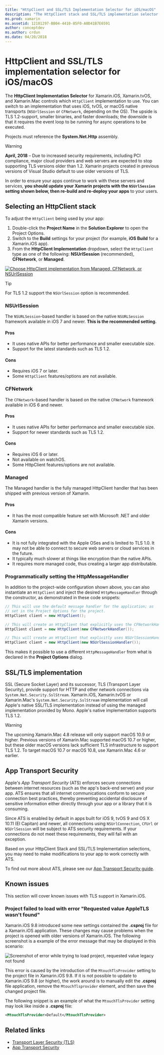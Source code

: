```yaml
---
title: "HttpClient and SSL/TLS Implementation Selector for iOS/macOS"
description: "The HttpClient stack and SSL/TLS implementation selector determines the HttpClient and SSL/TLS implementation that will be used by your Xamarin iOS, tvOS, or macOS app."
ms.prod: xamarin
ms.assetid: 12101297-BB04-4410-85F0-A0D41B7E6591
author: conceptdev
ms.author: crdun
ms.date: 04/20/2018
---
```

# HttpClient and SSL/TLS implementation selector for iOS/macOS

The **HttpClient Implementation Selector** for Xamarin.iOS, Xamarin.tvOS, and Xamarin.Mac controls which `HttpClient` implementation to use. You can switch to an implementation that uses iOS, tvOS, or macOS native transports (`NSUrlSession` or `CFNetwork`, depending on the OS). The upside is TLS 1.2-support, smaller binaries, and faster downloads; the downside is that it requires the event loop to be running for async operations to be executed.

Projects must reference the **System.Net.Http** assembly.

> [!WARNING]
> **April, 2018** – Due to increased security requirements, including PCI compliance, major cloud providers and web servers are expected to stop supporting TLS versions older than 1.2. Xamarin projects created in previous versions of Visual Studio default to use older versions of TLS.
>
> In order to ensure your apps continue to work with these servers and services, **you should update your Xamarin projects with the `NSUrlSession` setting shown below, then re-build and re-deploy your apps** to your users.

## Selecting an HttpClient stack

To adjust the `HttpClient` being used by your app:

1. Double-click the **Project Name** in the **Solution Explorer** to open the Project Options.
2. Switch to the **Build** settings for your project (for example, **iOS Build** for a Xamarin.iOS app).
3. From the **HttpClient Implementation** dropdown, select the `HttpClient` type as one of the following: **NSUrlSession** (recommended), **CFNetwork**, or **Managed**.

[![Choose HttpClient implementation from Managed, CFNetwork, or NSUrlSession](http-stack-images/http-xs-sml.png)](http-stack-images/http-xs.png#lightbox)

> [!TIP]
> For TLS 1.2 support the `NSUrlSession` option is recommended.

### NSUrlSession

The `NSURLSession`-based handler is based on the native `NSURLSession` framework available in iOS 7 and newer. 
**This is the recommended setting.**

#### Pros

- It uses native APIs for better performance and smaller executable size.
- Support for the latest standards such as TLS 1.2.

#### Cons

- Requires iOS 7 or later.
- Some `HttpClient` features/options are not available.

### CFNetwork

The `CFNetwork`-based handler is based on the native `CFNetwork` framework available in iOS 6 and newer.

#### Pros

- It uses native APIs for better performance and smaller executable size.
- Support for newer standards such as TLS 1.2.

#### Cons

- Requires iOS 6 or later.
- Not available on watchOS.
- Some HttpClient features/options are not available.

### Managed

The Managed handler is the fully managed HttpClient handler that has been shipped with previous version of Xamarin.

#### Pros

- It has the most compatible feature set with Microsoft .NET and older Xamarin versions.

#### Cons

- It is not fully integrated with the Apple OSes and is limited to TLS 1.0. It may not be able to connect to secure web servers or cloud services in the future.
- It typically much slower at things like encryption than the native APIs.
- It requires more managed code, thus creating a larger app distributable.

### Programmatically setting the HttpMessageHandler

In addition to the project-wide configuration shown above, you can also instantiate an `HttpClient` and inject the desired `HttpMessageHandler` through the constructor, as demonstrated in these code snippets:

```csharp
// This will use the default message handler for the application; as
// set in the Project Options for the project.
HttpClient client = new HttpClient();

// This will create an HttpClient that explicitly uses the CFNetworkHandler
HttpClient client = new HttpClient(new CFNetworkHandler());

// This will create an HttpClient that explicitly uses NSUrlSessionHandler
HttpClient client = new HttpClient(new NSUrlSessionHandler());
```

This makes it possible to use a different `HttpMessageHandler` from what is declared in the **Project Options** dialog.

## SSL/TLS implementation

SSL (Secure Socket Layer) and its successor, TLS (Transport Layer Security), provide support for HTTP and other network connections via `System.Net.Security.SslStream`. Xamarin.iOS, Xamarin.tvOS or Xamarin.Mac's `System.Net.Security.SslStream` implementation will call Apple's native SSL/TLS implementation instead of using the managed implementation provided by Mono. Apple's native implementation supports TLS 1.2.

> [!WARNING]
> The upcoming Xamarin.Mac 4.8 release will only support macOS 10.9 or higher.
> Previous versions of Xamarin.Mac supported macOS 10.7 or higher, but
> these older macOS versions lack sufficient TLS infrastructure to support
> TLS 1.2. To target macOS 10.7 or macOS 10.8, use Xamarin.Mac 4.6 or 
> earlier.

## App Transport Security

Apple's _App Transport Security_ (ATS) enforces secure connections between internet resources (such as the app's back-end server) and your app. ATS ensures that all internet communications conform to secure connection best practices, thereby preventing accidental disclosure of sensitive information either directly through your app or a library that it is consuming.

Since ATS is enabled by default in apps built for iOS 9, tvOS 9 and OS X 10.11 (El Capitan) and newer, all connections using `NSUrlConnection`, `CFUrl` or `NSUrlSession` will be subject to ATS security requirements. If your connections do not meet these requirements, they will fail with an exception.

Based on your HttpClient Stack and SSL/TLS Implementation selections, you may need to make modifications to your app to work correctly with ATS.

To find out more about ATS, please see our [App Transport Security guide](~/ios/app-fundamentals/ats.md).

## Known issues

This section will cover known issues with TLS support in Xamarin.iOS.

### Project failed to load with error "Requested value AppleTLS wasn't found"

Xamarin.iOS 9.8 introduced some new settings contained the **.csproj** file for a Xamarin.iOS application. These changes  may cause problems when the project is opened with older versions of Xamarin.iOS. The following screenshot is a example of the error message that may be displayed in this scenario:

![Screenshot of error while trying to load project, requested value legacy not found](http-stack-images/tlserror-xs.png)

This error is caused by the introduction of the `MtouchTlsProvider` setting to the project file in Xamarin.iOS 9.8. If it is not possible to update to Xamarin.iOS 9.8 (or higher), the work around is to manually edit the **.csproj** file  application, remove the `MtouchTlsprovider` element, and then save the  changed project file.

The following snippet is an example of what the `MtouchTlsProvider` setting may look like inside a **.csproj** file:

```xml
<MtouchTlsProvider>Default</MtouchTlsProvider>
```

## Related links

- [Transport Layer Security (TLS)](~/cross-platform/app-fundamentals/transport-layer-security.md)
- [App Transport Security](~/ios/app-fundamentals/ats.md)
